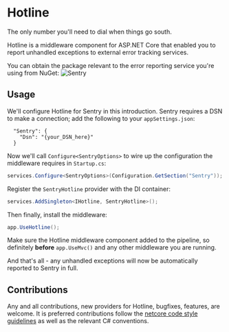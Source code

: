 # Hotline
The only number you'll need to dial when things go south. 

Hotline is a middleware component for ASP.NET Core that enabled you to report unhandled exceptions to external error tracking services.

You can obtain the package relevant to the error reporting service you're using from NuGet:
![Sentry](https://i.imgur.com/W0kG3Rg.png)

## Usage
We'll configure Hotline for Sentry in this introduction. Sentry requires a DSN to make a connection; add the following to your `appSettings.json`:

```
  "Sentry": {
    "Dsn": "{your_DSN_here}"
  } 
```
  
Now we'll call `Configure<SentryOptions>` to wire up the configuration the middleware requires in `Startup.cs`:

```csharp
services.Configure<SentryOptions>(Configuration.GetSection("Sentry"));
```

Register the `SentryHotline` provider with the DI container:

```csharp
services.AddSingleton<IHotline, SentryHotline>();
```

Then finally, install the middleware:

```csharp
app.UseHotline();
```

Make sure the Hotline middleware component added to the pipeline, so definitely **before** `app.UseMvc()` and any other middleware you are running.

And that's all - any unhandled exceptions will now be automatically reported to Sentry in full.

## Contributions
Any and all contributions, new providers for Hotline, bugfixes, features, are welcome. It is preferred contributions follow the [netcore code style guidelines](https://github.com/dotnet/corefx/blob/master/Documentation/coding-guidelines/coding-style.md) as well as the relevant C# conventions. 
